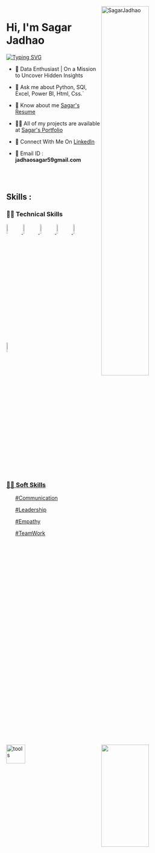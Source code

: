  <img width=50% align=right  title="SagarJadhao"  src="https://capsule-render.vercel.app/api?type=waving&color=gradient&customColorList=6,11,20&height=150&section=header&text=🔰&fontSize=40&fontColor=fff&animation=twinkling&fontAlignY=32"/>
<h1>Hi, I'm Sagar Jadhao</h1>
<p>
<a href="https://git.io/typing-svg"><img src="https://readme-typing-svg.demolab.com?font=Fira+Code&size=24&duration=4000&pause=1000&color=F70000&background=FFFFFF00&width=700&height=51&lines=Data+Enthusiast" alt="Typing SVG" /></a>
</p>

<div>

  <img src="https://media4.giphy.com/media/qgQUggAC3Pfv687qPC/giphy.gif"  width = "50%" height= "270" align = "right"> 
 

- 💎  Data Enthusiast | On a Mission to Uncover Hidden Insights

- 💬 Ask me about Python, SQl, Excel, Power BI, Html, Css.`

- 📄 Know about me <a href="https://drive.google.com/file/d/1fL5twdC4PYSQWzi70TMCtdzQ4UsVD4Y_/view?usp=sharing ">Sagar's Resume</a>

- 👨‍💻 All of my projects are available at <a href="https://sagar19998.github.io/">Sagar's Portfolio</a>

- 📮 Connect With Me On <a href="https://www.linkedin.com/in/sagar-jadhav-b67248210/ ">LinkedIn</a>


- 📨 Email ID : **jadhaosagar59gmail.com**

</div>

 </br> </br>

 <!-- -------------------------------------------------------    Middle Section  ----------------------------------------------------------------------- -->
 
 <img align="left" width="50" alt="tools" src="https://camo.githubusercontent.com/beb64ff21c883e318e4f5db5231c2ba4175705bea1c9249e82a41ab375db4f75/68747470733a2f2f6d65646961322e67697068792e636f6d2f6d656469612f51737347456d706b79454f684243623765312f67697068792e6769663f6369643d656366303565343761306e336769316266716e74716d6f62386739616964316f796a327772336473336d67373030626c267269643d67697068792e676966" />

 ## Skills : 

 ### 👨‍💻 Technical Skills

<code><a href="#"><img width="8%" src="[Power BI](https://img.icons8.com/?size=48&id=Ny0t2MYrJ70p&format=png)"></code> 
<code><a href="#"><img width="8%" src="https://cdn-icons-png.flaticon.com/128/6124/6124995.png"></code>
<code><a href="#"><img width="8%" src="https://cdn-icons-png.flaticon.com/128/2572/2572499.png"></code>
<code><a href="#"><img width="8%" src="https://encrypted-tbn0.gstatic.com/images?q=tbn:ANd9GcTeeWONamt9Jk6FPz2GL-xvVRF72uZbkU9O7w&usqp=CAU"></code>
<code><a href="#"><img width="8%" src="https://cdn-icons-png.flaticon.com/128/5968/5968267.png"></code>
<code><a href="#"><img width="8%" src="https://cdn-icons-png.flaticon.com/128/5968/5968242.png"></code>

</br>
 
### 👨‍💻 Soft Skills
 <ul>#Communication</ul>
 <ul>#Leadership</ul>
 <ul>#Empathy</ul> 
 <ul>#TeamWork</ul>


<!-- -------------------------------------------------------------   Trophy and Stats  ------------------------------------------------------------------------- -->



